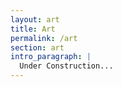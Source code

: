 ```yaml
---
layout: art
title: Art
permalink: /art
section: art
intro_paragraph: |
  Under Construction...
---
```


